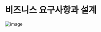 # 비즈니스 요구사항과 설계

![image](https://user-images.githubusercontent.com/37948906/140953587-26146127-a343-4624-a5fd-f64baf0ceed3.png)
